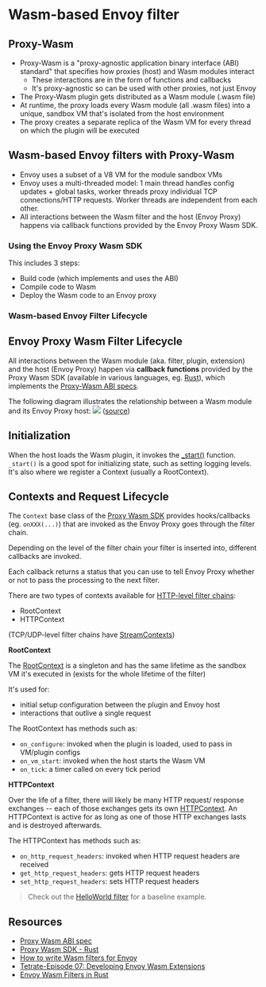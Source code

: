 # Wasm-based Envoy filter

## Proxy-Wasm
- Proxy-Wasm is a "proxy-agnostic application binary interface (ABI) standard" that specifies how proxies (host) and Wasm modules interact
   - These interactions are in the form of functions and callbacks
   - It's proxy-agnostic so can be used with other proxies, not just Envoy
- The Proxy-Wasm plugin gets distributed as a Wasm module (.wasm file)
- At runtime, the proxy loads every Wasm module (all .wasm files) into a unique, sandbox VM that's isolated from the host environment
- The proxy creates a separate replica of the Wasm VM for every thread on which the plugin will be executed

## Wasm-based Envoy filters with Proxy-Wasm
- Envoy uses a subset of a V8 VM for the module sandbox VMs
- Envoy uses a multi-threaded model: 1 main thread handles config updates + global tasks, worker threads proxy individual TCP connections/HTTP requests. Worker threads are independent from each other.
- All interactions between the Wasm filter and the host (Envoy Proxy) happens via callback functions provided by the Envoy Proxy Wasm SDK.

### Using the Envoy Proxy Wasm SDK

This includes 3 steps:
- Build code (which implements and uses the ABI)
- Compile code to Wasm
- Deploy the Wasm code to an Envoy proxy

### Wasm-based Envoy Filter Lifecycle

## Envoy Proxy Wasm Filter Lifecycle

All interactions between the Wasm module (aka. filter, plugin, extension) and the host (Envoy Proxy) happen via **callback functions** provided by the Proxy Wasm SDK (available in various languages, eg. [Rust](https://github.com/proxy-wasm/proxy-wasm-rust-sdk)), which implements the [Proxy-Wasm ABI specs](https://github.com/proxy-wasm/spec/tree/master/abi-versions/vNEXT#proxy_on_configure).

The following diagram illustrates the relationship between a Wasm module and its Envoy Proxy host:
![](assets/wasm-based-envoy-filter-lifeycle.png)
([source](https://docs.eupraxia.io/docs/how-to-guides/deploy-rust-based-envoy-filter/))

## Initialization

When the host loads the Wasm plugin, it invokes the [_start()](https://github.com/proxy-wasm/spec/blob/master/abi-versions/vNEXT/README.md#_start) function. `_start()` is a good spot for initializing state, such as setting logging levels. It's also where we register a Context (usually a RootContext).

## Contexts and Request Lifecycle

The `Context` base class of the [Proxy Wasm SDK](https://github.com/proxy-wasm/proxy-wasm-rust-sdk/blob/master/src/traits.rs) provides hooks/callbacks (eg. `onXXX(...)`) that are invoked as the Envoy Proxy goes through the filter chain.

Depending on the level of the filter chain your filter is inserted into, different callbacks are invoked.

Each callback returns a status that you can use to tell Envoy Proxy whether or not to pass the processing to the next filter.

There are two types of contexts available for [HTTP-level filter chains](https://www.envoyproxy.io/docs/envoy/latest/intro/arch_overview/http/http_filters):
- RootContext
- HTTPContext

(TCP/UDP-level filter chains have [StreamContexts](https://github.com/proxy-wasm/proxy-wasm-rust-sdk/blob/375a3664dfa5a1e65f8a0bd24041e1cf8c5425f4/src/traits.rs#L249-L299))

**RootContext**

The [RootContext](https://github.com/proxy-wasm/proxy-wasm-rust-sdk/blob/375a3664dfa5a1e65f8a0bd24041e1cf8c5425f4/src/traits.rs#L209-L247) is a singleton and has the same lifetime as the sandbox VM it's executed in (exists for the whole lifetime of the filter)

It's used for:
- initial setup configuration between the plugin and Envoy host
- interactions that outlive a single request

The RootContext has methods such as:
- `on_configure`: invoked when the plugin is loaded, used to pass in VM/plugin configs
- `on_vm_start`: invoked when the host starts the Wasm VM
- `on_tick`: a timer called on every tick period

**HTTPContext**

Over the life of a filter, there will likely be many HTTP request/ response exchanges -- each of those exchanges gets its own [HTTPContext](https://github.com/proxy-wasm/proxy-wasm-rust-sdk/blob/375a3664dfa5a1e65f8a0bd24041e1cf8c5425f4/src/traits.rs#L301-L528). An HTTPContext is active for as long as one of those HTTP exchanges lasts and is destroyed afterwards.

The HTTPContext has methods such as:
- `on_http_request_headers`: invoked when HTTP request headers are received
- `get_http_request_headers`: gets HTTP request headers
- `set_http_request_headers`: sets HTTP request headers


> Check out the [HelloWorld filter](https://github.com/proxy-wasm/proxy-wasm-rust-sdk/blob/master/examples/hello_world.rs) for a baseline example.


## Resources

- [Proxy Wasm ABI spec](https://github.com/proxy-wasm/spec/tree/master/abi-versions/vNEXT)
- [Proxy Wasm SDK - Rust](https://github.com/proxy-wasm/proxy-wasm-rust-sdk/blob/master/src/traits.rs)
- [How to write Wasm filters for Envoy](https://banzaicloud.com/blog/envoy-wasm-filter/)
- [Tetrate-Episode 07: Developing Envoy Wasm Extensions](https://youtu.be/JIq8wujlG9s?t=1137)
- [Envoy Wasm Filters in Rust](https://martin.baillie.id/wrote/envoy-wasm-filters-in-rust/)
